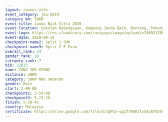 ```yaml
---
layout: runner-info 
event_category: jbu-2019 
category_km: 30KM 
event-title: Janda Baik Ultra 2019 
event-location: Sekolah Kebangsaan, Kampung Janda Baik, Bentong, Pahang, Malaysia 
event-logo: https://res.cloudinary.com/raceyaya/image/upload/v1569217009/logo/janda-baik_vch1pc.jpg 
event-date: 2019-09-14 
checkpoint-name2: Split 1 SMK 
checkpoint-name3: Split 2 E Farm 
overall_rank: 34
gender_rank: 28
category_rank: 7
bib: 32033
name: YONG JOO KEONG
distance: 30KM
category: 30KM Men Veteran
gender: Male
start: 2-00-00
checkpoint2: 3-54-08
checkpoint3: 5-23-29
finish: 5-50-43
country: Malaysia
certificate: https://drive.google.com/file/d/1gP1n-qq17tMXE2ly44LBf624mhTJJwST/view?usp=sharing
---
```

